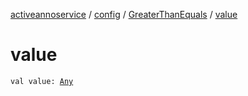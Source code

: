 [activeannoservice](../../index.md) / [config](../index.md) / [GreaterThanEquals](index.md) / [value](./value.md)

# value

`val value: `[`Any`](https://kotlinlang.org/api/latest/jvm/stdlib/kotlin/-any/index.html)